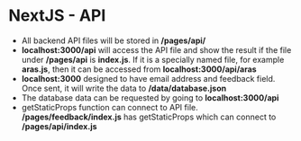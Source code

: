 # NextJS - API
- All backend API files will be stored in **/pages/api/**
- **localhost:3000/api** will access the API file and show the result if the file under **/pages/api** is **index.js**. If it is a specially named file, for example **aras.js**, then it can be accessed from **localhost:3000/api/aras**
- **localhost:3000** designed to have email address and feedback field. Once sent, it will write the data to **/data/database.json**
- The database data can be requested by going to **localhost:3000/api**
- getStaticProps function can connect to API file. **/pages/feedback/index.js** has getStaticProps which can connect to **/pages/api/index.js**